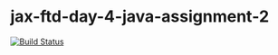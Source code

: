jax-ftd-day-4-java-assignment-2
===

[![Build Status](https://travis-ci.org/AldenSharp/jax-ftd-day-4-java-assignment-2.svg?branch=AldenSharp)](https://travis-ci.org/AldenSharp/jax-ftd-day-4-java-assignment-2)
